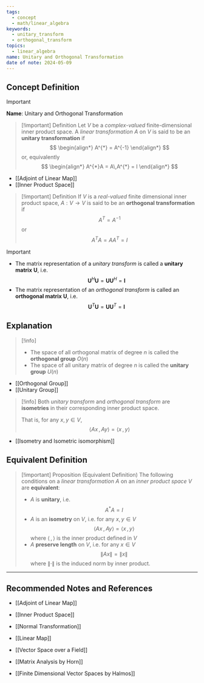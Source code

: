 ```yaml
---
tags:
  - concept
  - math/linear_algebra
keywords:
  - unitary_transform
  - orthogonal_transform
topics:
  - linear_algebra
name: Unitary and Orthogonal Transformation
date of note: 2024-05-09
---
```


## Concept Definition

>[!important]
>**Name**: Unitary and Orthogonal Transformation

>[!important] Definition
>Let $V$ be a *complex-valued* finite-dimensional inner product space. A *linear transformation* $A$ on $V$ is said to be an **unitary transformation**  if
>$$
> \begin{align*}
> A^{*} = A^{-1}
> \end{align*}
>$$ 
>or, equivalently
>$$
> \begin{align*}
> A^{*}A = A\,A^{*} = I
> \end{align*}
>$$

- [[Adjoint of Linear Map]]
- [[Inner Product Space]]

>[!important] Definition
>If $V$ is a *real-valued* finite dimensional inner product space, $A: V\to V$ is said to be an **orthogonal transformation** if 
>$$
>A^T = A^{-1}
>$$
>or
>$$
>A^T A = A A^T = I
>$$


>[!important]
>- The matrix representation of a *unitary transform* is called a **unitary matrix** $\boldsymbol{U}$, i.e.
>$$
>\boldsymbol{U}^H \boldsymbol{U} = \boldsymbol{U} \boldsymbol{U}^H = \boldsymbol{I}
>$$ 
>- The matrix representation of an *orthogonal transform* is called an **orthogonal matrix** $\boldsymbol{U}$, i.e.
>$$
>\boldsymbol{U}^T \boldsymbol{U} = \boldsymbol{U} \boldsymbol{U}^T = \boldsymbol{I}
>$$ 

## Explanation

>[!info]
>- The space of all orthogonal matrix of degree $n$ is called the **orthogonal group** $O(n)$
>- The space of all unitary matrix of degree $n$ is called the **unitary group** $U(n)$

- [[Orthogonal Group]]
- [[Unitary Group]]

>[!info]
>Both *unitary transform* and *orthogonal transform* are **isometries** in their corresponding inner product space.
>
>That is, for any $x, y \in V$,
>$$
>\left\langle  Ax\,,\,Ay    \right\rangle = \left\langle  x\,,\,y    \right\rangle
>$$
>

- [[Isometry and Isometric isomorphism]]

## Equivalent Definition


>[!important] Proposition (Equivalent Definition)
>The following conditions on a *linear transformation* $A$ on an *inner product space* $V$ are **equivalent**:
>- $A$ is **unitary**, i.e.
>  $$
>  A^{*}A = I
> $$
>- $A$ is an **isometry** on $V$, i.e. for any $x, y \in V$ 
>  $$
>  \left\langle Ax\,,\,Ay \right\rangle = \left\langle  x\,,\,y \right\rangle
> $$
> where $\left\langle  \,,\,    \right\rangle$ is the inner product defined in $V$
>- $A$ **preserve length** on $V$, i.e. for any $x\in V$
>  $$
>  \lVert A x\rVert = \lVert x \rVert  
> $$ 
> where $\lVert \cdot \rVert$ is the induced norm by inner product.








-----------
##  Recommended Notes and References

- [[Adjoint of Linear Map]]
- [[Inner Product Space]]

- [[Normal Transformation]]

- [[Linear Map]]
- [[Vector Space over a Field]]


- [[Matrix Analysis by Horn]]
- [[Finite Dimensional Vector Spaces by Halmos]]